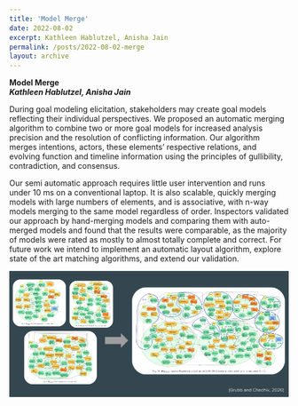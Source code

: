 ```yaml
---
title: 'Model Merge'
date: 2022-08-02
excerpt: Kathleen Hablutzel, Anisha Jain
permalink: /posts/2022-08-02-merge
layout: archive
---
```


**Model Merge**  
**_Kathleen Hablutzel, Anisha Jain_**

During goal modeling elicitation, stakeholders may create goal models reflecting their individual perspectives. We proposed an automatic merging algorithm to combine two or more goal models for increased analysis precision and the resolution of conflicting information. Our algorithm merges intentions, actors, these elements’ respective relations, and evolving function and timeline information using the principles of gullibility, contradiction, and consensus. 

Our semi automatic approach requires little user intervention and runs under 10 ms on a conventional laptop. It is also scalable, quickly merging models with large numbers of elements, and is associative, with n-way models merging to the same model regardless of order. Inspectors validated our approach by hand-merging models and comparing them with auto-merged models and found that the results were comparable, as the majority of models were rated as mostly to almost totally complete and correct. For future work we intend to implement an automatic layout algorithm, explore state of the art matching algorithms, and extend our validation. 


<img src="/images/merge.png"
     alt="Model Merge Example"
     />

